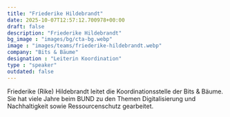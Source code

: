 ```yaml
---
title: "Friederike Hildebrandt"
date: 2025-10-07T12:57:12.700978+00:00
draft: false
description: "Friederike Hildebrandt"
bg_image : "images/bg/cta-bg.webp"
image : "images/teams/friederike-hildebrandt.webp"
company: "Bits & Bäume"
designation : "Leiterin Koordination"
type : "speaker"
outdated: false
---
```


Friederike (Rike) Hildebrandt leitet die Koordinationsstelle der Bits & Bäume. Sie hat viele Jahre beim BUND zu den Themen Digitalisierung und Nachhaltigkeit sowie Ressourcenschutz gearbeitet.
